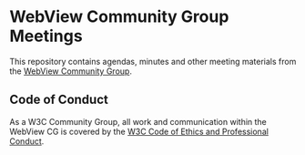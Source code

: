 # WebView Community Group Meetings

This repository contains agendas, minutes and other meeting materials from the [WebView Community Group](https://www.w3.org/community/webview/).

## Code of Conduct

As a W3C Community Group, all work and communication within the WebView CG
is covered by the
[W3C Code of Ethics and Professional Conduct](https://www.w3.org/Consortium/cepc/).

